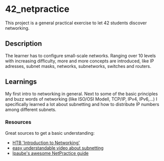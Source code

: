 # 42_netpractice

This project is a general practical exercise to let 42 students discover networking.

## Description

The learner has to configure small-scale networks. Ranging over 10 levels with increasing difficulty, more and more concepts are introduced, like IP adresses, subnet masks, networks, subnetworks, switches and routers.

## Learnings

My first intro to networking in general. Next to some of the basic principles and buzz words of networking (like ISO/OSI Modell, TCP/IP, IPv4, IPv6,...) I specifically learned a lot about subnetting and how to distribute IP numbers among different subnets.

### Resources

Great sources to get a basic understanding:
* [HTB 'Introduction to Networking'](https://academy.hackthebox.com/course/preview/introduction-to-networking)
* [easy understandable video about subnetting](https://www.youtube.com/watch?v=ecCuyq-Wprc)
* [lpaube's awesome NetPractice guide](https://github.com/lpaube/NetPractice#top)
